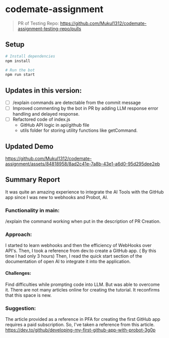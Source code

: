 # codemate-assignment

> PR of Testing Repo: https://github.com/Mukul1312/codemate-assignment-testing-repo/pulls

## Setup

```sh
# Install dependencies
npm install

# Run the bot
npm run start
```

## Updates in this version:
 - [ ] /explain commands are detectable from the commit message
 - [ ] Improved commenting by the bot in PR by adding LLM response error handling and delayed response.
 - [ ] Refactored code of index.js 
    - GitHub API logic in api/github file
    - utils folder for storing utility functions like getCommand.


## Updated Demo
https://github.com/Mukul1312/codemate-assignment/assets/84818958/8ad2c41e-7a8b-43e1-a6d0-95d295dee2eb

## Summary Report
It was quite an amazing experience to integrate the AI Tools with the GitHub app since I was new to webhooks and Probot, AI.

### Functionality in main:
/explain the command working when put in the description of PR Creation.

### Approach:
I started to learn webhooks and then the efficiency of WebHooks over API's. Then, I took a reference from dev.to create a GitHub app. ( By this time I had only 3 hours) Then, I read the quick start section of the documentation of open AI to integrate it into the application.

#### Challenges:
Find difficulties while prompting code into LLM. But was able to overcome it.
There are not many articles online for creating the tutorial. It reconfirms that this space is new.

### Suggestion:
The article provided as a reference in PFA for creating the first GitHub app requires a paid subscription. So, I've taken a reference from this article. 
https://dev.to/github/developing-my-first-github-app-with-probot-3g0p 
